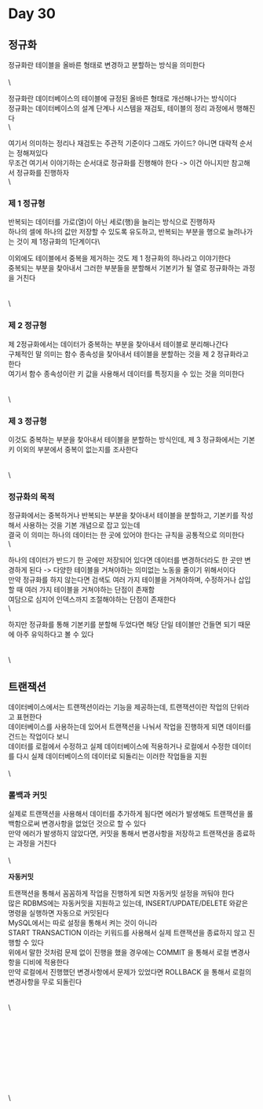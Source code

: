 # Day 30

## 정규화

정규화란 테이블을 올바른 형태로 변경하고 분할하는 방식을 의미한다\
\
\


정규화란 데이터베이스의 테이블에 규정된 올바른 형태로 개선해나가는 방식이다\
정규화는 데이터베이스의 설계 단계나 시스템을 재검토, 테이블의 정리 과정에서 행해진다\
\


여기서 의미하는 정리나 재검토는 주관적 기준이다 그래도 가이드? 아니면 대략적 순서는 정해져있다\
무조건 여기서 이야기하는 순서대로 정규화를 진행해야 한다 -> 이건 아니지만 참고해서 정규화를 진행하자\
\


### 제 1 정규형

반복되는 데이터를 가로(열)이 아닌 세로(행)을 늘리는 방식으로 진행하자\
하나의 셀에 하나의 값만 저장할 수 있도록 유도하고, 반복되는 부분을 행으로 늘려나가는 것이 제 1정규화의 1단계이다\


이외에도 테이블에서 중복을 제거하는 것도 제 1 정규화의 하나라고 이야기한다\
중복되는 부분을 찾아내서 그러한 부분들을 분할해서 기본키가 될 열로 정규화하는 과정을 거친다\
\
\
\


### 제 2 정규형

제 2정규화에서는 데이터가 중복하는 부분을 찾아내서 테이블로 분리해나간다\
구체적인 말 의미는 함수 종속성을 찾아내서 테이블을 분할하는 것을 제 2 정규화라고 한다\
여기서 함수 종속성이란 키 값을 사용해서 데이터를 특정지을 수 있는 것을 의미한다\
\
\
\


### 제 3 정규형

이것도 중복하는 부분을 찾아내서 테이블을 분할하는 방식인데, 제 3 정규화에서는 기본키 이외의 부분에서 중복이 없는지를 조사한다\
\
\
\


### 정규화의 목적

정규화에서는 중복하거나 반복되는 부분을 찾아내서 테이블을 분할하고, 기본키를 작성해서 사용하는 것을 기본 개념으로 잡고 있는데\
결국 이 의미는 하나의 데이터는 한 곳에 있어야 한다는 규칙을 공통적으로 의미한다\
\


하나의 데이터가 반드기 한 곳에만 저장되어 있다면 데이터를 변경하더라도 한 곳만 변경하게 된다 -> 다양한 테이블을 거쳐야하는 의미없는 노동을 줄이기 위해서이다\
만약 정규화를 하지 않는다면 검색도 여러 가지 테이블을 거쳐야하며, 수정하거나 삽입할 때 여러 가지 테이블을 거쳐야하는 단점이 존재함\
여담으로 심지어 인덱스까지 조절해야하는 단점이 존재한다\
\


하지만 정규화를 통해 기본키를 분할해 두었다면 해당 단일 테이블만 건들면 되기 때문에 아주 유익하다고 볼 수 있다\
\
\
\


## 트랜잭션

데이터베이스에서는 트랜잭션이라는 기능을 제공하는데, 트랜잭션이란 작업의 단위라고 표현한다\
데이터베이스를 사용하는데 있어서 트랜잭션을 나눠서 작업을 진행하게 되면 데이터를 건드는 작업이다 보니\
데이터를 로컬에서 수정하고 실제 데이터베이스에 적용하거나 로컬에서 수정한 데이터를 다시 실제 데이터베이스의 데이터로 되돌리는 이러한 작업들을 지원\
\
\


### 롤백과 커밋

실제로 트랜잭션을 사용해서 데이터를 추가하게 됨다면 에러가 발생해도 트랜잭션을 롤백함으로써 변경사항을 없었던 것으로 할 수 있다\
만약 에러가 발생하지 않았다면, 커밋을 통해서 변경사항을 저장하고 트랜잭션을 종료하는 과정을 거친다\
\
\


**자동커밋**

트랜잭션을 통해서 꼼꼼하게 작업을 진행하게 되면 자동커밋 설정을 꺼둬야 한다\
많은 RDBMS에는 자동커밋을 지원하고 있는데, INSERT/UPDATE/DELETE 와같은 명령을 실행하면 자동으로 커밋된다\
MySQL에서는 따로 설정을 통해서 켜는 것이 아니라\
START TRANSACTION 이라는 키워드를 사용해서 실제 트랜잭션을 종료하지 않고 진행할 수 있다\
위에서 말한 것처럼 문제 없이 진행을 했을 경우에는 COMMIT 을 통해서 로컬 변경사항을 디비에 적용한다\
만약 로컬에서 진행했던 변경사항에서 문제가 있었다면 ROLLBACK 을 통해서 로컬의 변경사항을 무로 되돌린다\
\
\
\


\
\
\
\
\
\
\
\
\
\
